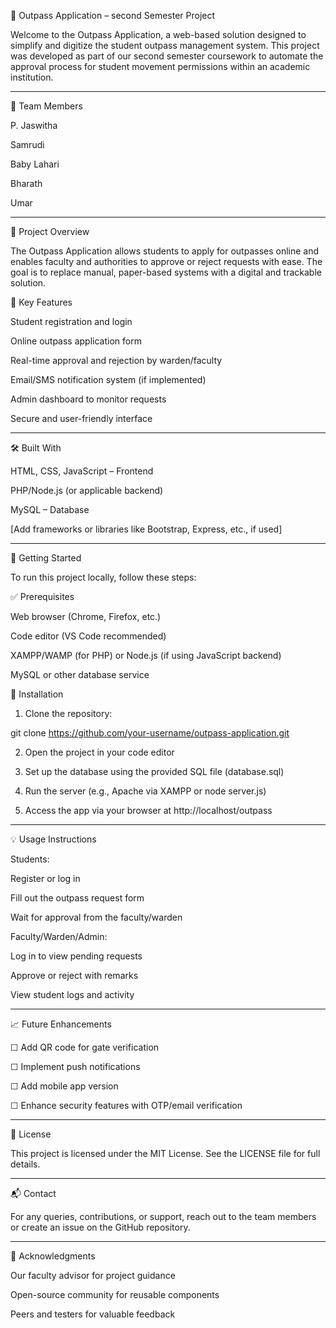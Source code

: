 
📝 Outpass Application – second Semester Project

Welcome to the Outpass Application, a web-based solution designed to simplify and digitize the student outpass management system. This project was developed as part of our second semester coursework to automate the approval process for student movement permissions within an academic institution.


---

👥 Team Members

P. Jaswitha

Samrudi

Baby Lahari

Bharath

Umar



---

📌 Project Overview

The Outpass Application allows students to apply for outpasses online and enables faculty and authorities to approve or reject requests with ease. The goal is to replace manual, paper-based systems with a digital and trackable solution.

🔑 Key Features

Student registration and login

Online outpass application form

Real-time approval and rejection by warden/faculty

Email/SMS notification system (if implemented)

Admin dashboard to monitor requests

Secure and user-friendly interface



---

🛠 Built With

HTML, CSS, JavaScript – Frontend

PHP/Node.js (or applicable backend)

MySQL – Database

[Add frameworks or libraries like Bootstrap, Express, etc., if used]



---

🚀 Getting Started

To run this project locally, follow these steps:

✅ Prerequisites

Web browser (Chrome, Firefox, etc.)

Code editor (VS Code recommended)

XAMPP/WAMP (for PHP) or Node.js (if using JavaScript backend)

MySQL or other database service


🔧 Installation

1. Clone the repository:

git clone https://github.com/your-username/outpass-application.git


2. Open the project in your code editor


3. Set up the database using the provided SQL file (database.sql)


4. Run the server (e.g., Apache via XAMPP or node server.js)


5. Access the app via your browser at http://localhost/outpass




---

💡 Usage Instructions

Students:

Register or log in

Fill out the outpass request form

Wait for approval from the faculty/warden


Faculty/Warden/Admin:

Log in to view pending requests

Approve or reject with remarks

View student logs and activity




---

📈 Future Enhancements

☐ Add QR code for gate verification

☐ Implement push notifications

☐ Add mobile app version

☐ Enhance security features with OTP/email verification



---

📜 License

This project is licensed under the MIT License. See the LICENSE file for full details.


---

📬 Contact

For any queries, contributions, or support, reach out to the team members or create an issue on the GitHub repository.


---

🙏 Acknowledgments

Our faculty advisor for project guidance

Open-source community for reusable components

Peers and testers for valuable feedback



